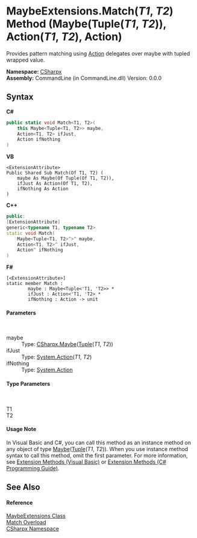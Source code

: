 # MaybeExtensions.Match(*T1*, *T2*) Method (Maybe(Tuple(*T1*, *T2*)), Action(*T1*, *T2*), Action)
 

Provides pattern matching using <a href="https://docs.microsoft.com/dotnet/api/system.action" target="_blank">Action</a> delegates over maybe with tupled wrapped value.

**Namespace:**&nbsp;<a href="N_CSharpx">CSharpx</a><br />**Assembly:**&nbsp;CommandLine (in CommandLine.dll) Version: 0.0.0

## Syntax

**C#**<br />
``` C#
public static void Match<T1, T2>(
	this Maybe<Tuple<T1, T2>> maybe,
	Action<T1, T2> ifJust,
	Action ifNothing
)

```

**VB**<br />
``` VB
<ExtensionAttribute>
Public Shared Sub Match(Of T1, T2) ( 
	maybe As Maybe(Of Tuple(Of T1, T2)),
	ifJust As Action(Of T1, T2),
	ifNothing As Action
)
```

**C++**<br />
``` C++
public:
[ExtensionAttribute]
generic<typename T1, typename T2>
static void Match(
	Maybe<Tuple<T1, T2>^>^ maybe, 
	Action<T1, T2>^ ifJust, 
	Action^ ifNothing
)
```

**F#**<br />
``` F#
[<ExtensionAttribute>]
static member Match : 
        maybe : Maybe<Tuple<'T1, 'T2>> * 
        ifJust : Action<'T1, 'T2> * 
        ifNothing : Action -> unit 

```


#### Parameters
&nbsp;<dl><dt>maybe</dt><dd>Type: <a href="T_CSharpx_Maybe_1">CSharpx.Maybe</a>(<a href="https://docs.microsoft.com/dotnet/api/system.tuple-2" target="_blank">Tuple</a>(*T1*, *T2*))<br /></dd><dt>ifJust</dt><dd>Type: <a href="https://docs.microsoft.com/dotnet/api/system.action-2" target="_blank">System.Action</a>(*T1*, *T2*)<br /></dd><dt>ifNothing</dt><dd>Type: <a href="https://docs.microsoft.com/dotnet/api/system.action" target="_blank">System.Action</a><br /></dd></dl>

#### Type Parameters
&nbsp;<dl><dt>T1</dt><dd /><dt>T2</dt><dd /></dl>

#### Usage Note
In Visual Basic and C#, you can call this method as an instance method on any object of type <a href="T_CSharpx_Maybe_1">Maybe</a>(<a href="https://docs.microsoft.com/dotnet/api/system.tuple-2" target="_blank">Tuple</a>(*T1*, *T2*)). When you use instance method syntax to call this method, omit the first parameter. For more information, see <a href="https://docs.microsoft.com/dotnet/visual-basic/programming-guide/language-features/procedures/extension-methods">Extension Methods (Visual Basic)</a> or <a href="https://docs.microsoft.com/dotnet/csharp/programming-guide/classes-and-structs/extension-methods">Extension Methods (C# Programming Guide)</a>.

## See Also


#### Reference
<a href="T_CSharpx_MaybeExtensions">MaybeExtensions Class</a><br /><a href="Overload_CSharpx_MaybeExtensions_Match">Match Overload</a><br /><a href="N_CSharpx">CSharpx Namespace</a><br />